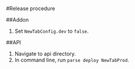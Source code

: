 #Release procedure

##Addon
1. Set `NewTabConfig.dev` to `false`.

##API
1. Navigate to api directory.
2. In command line, run `parse deploy NewTabProd`.
